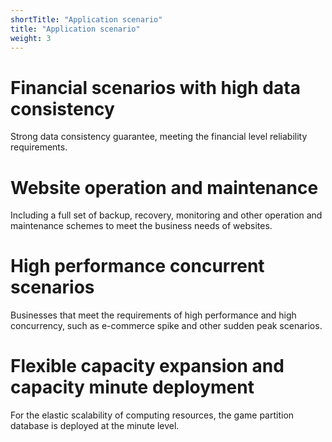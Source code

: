 ```yaml
---
shortTitle: "Application scenario"
title: "Application scenario"
weight: 3
---
```

# Financial scenarios with high data consistency
Strong data consistency guarantee, meeting the financial level reliability requirements.

# Website operation and maintenance
Including a full set of backup, recovery, monitoring and other operation and maintenance schemes to meet the business needs of websites.

# High performance concurrent scenarios
Businesses that meet the requirements of high performance and high concurrency, such as e-commerce spike and other sudden peak scenarios.

# Flexible capacity expansion and capacity minute deployment
For the elastic scalability of computing resources, the game partition database is deployed at the minute level.